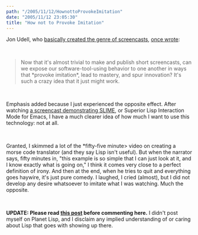 ```yaml
---
path: "/2005/11/12/HownottoProvokeImitation" 
date: "2005/11/12 23:05:30" 
title: "How not to Provoke Imitation" 
---
```

<p>Jon Udell, who <a href="http://weblog.infoworld.com/udell/2004/11/17.html#a1116">basically created the genre of screencasts</a>, <a href="http://www.infoworld.com/article/05/02/11/07OPstrategic_1.html">once wrote</a>:</p><br><blockquote><p>Now that it's almost trivial to make and publish short screencasts, can we expose our software-tool-using behavior to one another in ways that *provoke imitation*, lead to mastery, and spur innovation? It's such a crazy idea that it just might work.</p></blockquote><br><p>Emphasis added because I just experienced the opposite effect. After watching <a href="http://common-lisp.net/movies/slime.mov">a screencast demonstrating SLIME</a>, or Superior Lisp Interaction Mode for Emacs, I have a much clearer idea of how much I want to use this technology: not at all.</p><br><p>Granted, I skimmed a lot of the *fifty-five minute</em<br>> video on creating a morse code translator (and they say Lisp isn't useful). But when the narrator says, fifty minutes in, "this example is so simple that I can just look at it, and I know exactly what is going on," I think it comes very close to a perfect definition of irony. And then at the end, when he tries to quit and everything goes haywire, it's just pure comedy. I laughed, I cried (almost), but I did not develop any desire whatsoever to imitate what I was watching. Much the opposite.</p><br><p><strong>UPDATE: Please read <a href="http://typewriting.org/2005/11/15/Other_Planetary_Damange/">this post</a> before commenting here.</strong> I didn't post myself on Planet Lisp, and I disclaim any implied understanding of or caring about Lisp that goes with showing up there.</p>
